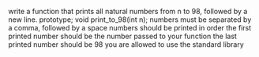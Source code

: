 write a function that prints all natural numbers from n to 98, followed by a new line. prototype; void print_to_98(int n); numbers must be separated by a comma, followed by a space numbers should be printed in order the first printed number should be the number passed to your function the last printed number should be 98 you are allowed to use the standard library
